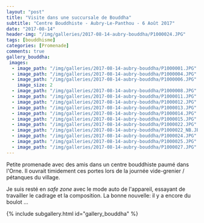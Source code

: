 ```yaml
---
layout: "post"
title: "Visite dans une succursale de Bouddha"
subtitle: "Centre Bouddhiste - Aubry-Le-Panthou - 6 Août 2017"
date: "2017-08-14"
header-img: "/img/galleries/2017-08-14-aubry-bouddha/P1000024.JPG"
tags: [bouddhisme]
categories: [Promenade]
comments: true
gallery_bouddha:
 images:
  - image_path: "/img/galleries/2017-08-14-aubry-bouddha/P1000001.JPG"
  - image_path: "/img/galleries/2017-08-14-aubry-bouddha/P1000004.JPG"
  - image_path: "/img/galleries/2017-08-14-aubry-bouddha/P1000006.JPG"
    image_size: 2
  - image_path: "/img/galleries/2017-08-14-aubry-bouddha/P1000008.JPG"
  - image_path: "/img/galleries/2017-08-14-aubry-bouddha/P1000011.JPG"
  - image_path: "/img/galleries/2017-08-14-aubry-bouddha/P1000012.JPG"
  - image_path: "/img/galleries/2017-08-14-aubry-bouddha/P1000013.JPG"
  - image_path: "/img/galleries/2017-08-14-aubry-bouddha/P1000014.JPG"
  - image_path: "/img/galleries/2017-08-14-aubry-bouddha/P1000015.JPG"
  - image_path: "/img/galleries/2017-08-14-aubry-bouddha/P1000022.JPG"
  - image_path: "/img/galleries/2017-08-14-aubry-bouddha/P1000022_NB.JPG"
  - image_path: "/img/galleries/2017-08-14-aubry-bouddha/P1000024.JPG"
  - image_path: "/img/galleries/2017-08-14-aubry-bouddha/P1000025.JPG"
  - image_path: "/img/galleries/2017-08-14-aubry-bouddha/P1000027.JPG"
---
```


Petite promenade avec des amis dans un centre bouddhiste paumé dans l'Orne. Il ouvrait timidement ces portes lors de la journée vide-grenier / pétanques du village.

Je suis resté en _safe zone_ avec le mode auto de l'appareil, essayant de travailler le cadrage et la composition. La bonne nouvelle: il y a encore du boulot ...

{% include subgallery.html id="gallery_bouddha" %}
